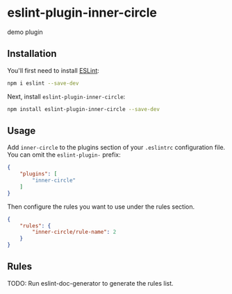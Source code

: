 # eslint-plugin-inner-circle

demo plugin

## Installation

You'll first need to install [ESLint](https://eslint.org/):

```sh
npm i eslint --save-dev
```

Next, install `eslint-plugin-inner-circle`:

```sh
npm install eslint-plugin-inner-circle --save-dev
```

## Usage

Add `inner-circle` to the plugins section of your `.eslintrc` configuration file. You can omit the `eslint-plugin-` prefix:

```json
{
    "plugins": [
        "inner-circle"
    ]
}
```


Then configure the rules you want to use under the rules section.

```json
{
    "rules": {
        "inner-circle/rule-name": 2
    }
}
```

## Rules

<!-- begin auto-generated rules list -->
TODO: Run eslint-doc-generator to generate the rules list.
<!-- end auto-generated rules list -->



